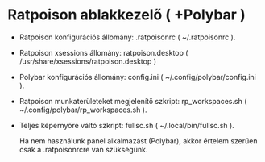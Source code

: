 # Ratpoison ablakkezelő ( +Polybar )
- Ratpoison konfigurációs állomány: .ratpoisonrc ( ~/.ratpoisonrc ).
- Ratpoison xsessions állomány: ratpoison.desktop ( /usr/share/xsessions/ratpoison.desktop )
- Polybar konfigurációs állomány: config.ini ( ~/.config/polybar/config.ini ).
- Ratpoison munkaterületeket megjelenítő szkript: rp_workspaces.sh ( ~/.config/polybar/rp_workspaces.sh ).
- Teljes képernyőre váltó szkript: fullsc.sh ( ~/.local/bin/fullsc.sh ).

  Ha nem használunk panel alkalmazást (Polybar), akkor értelem szerűen csak a .ratpoisonrcre van szükségünk.
